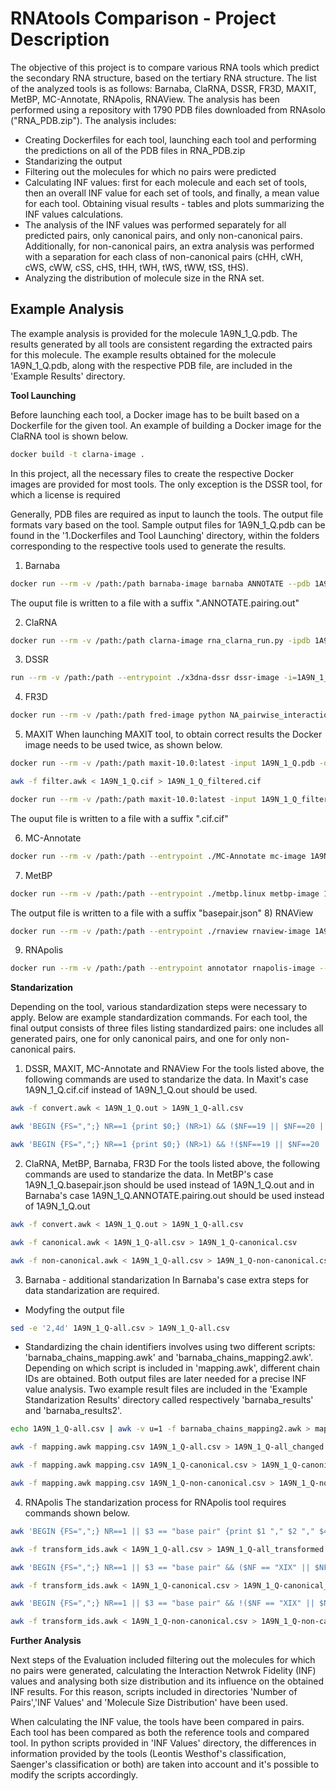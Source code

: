 # RNAtools Comparison - Project Description
The objective of this project is to compare various RNA tools which predict the secondary RNA structure, based on the tertiary RNA structure. The list of the analyzed tools is as follows: Barnaba, ClaRNA, DSSR, FR3D, MAXIT, MetBP, MC-Annotate, RNApolis, RNAView. The analysis has been performed using a repository with 1790 PDB files downloaded from RNAsolo ("RNA_PDB.zip"). The analysis includes:

- Creating Dockerfiles for each tool, launching each tool and performing the predictions on all of the PDB files in RNA_PDB.zip
- Standarizing the output
- Filtering out the molecules for which no pairs were predicted
- Calculating INF values: first for each molecule and each set of tools, then an overall INF value for each set of tools, and finally, a mean value for each tool. Obtaining visual results - tables and plots summarizing the INF values calculations.
- The analysis of the INF values was performed separately for all predicted pairs, only canonical pairs, and only non-canonical pairs. Additionally, for non-canonical pairs, an extra analysis was performed with a separation for each class of non-canonical pairs (cHH, cWH, cWS, cWW, cSS, cHS, tHH, tWH, tWS, tWW, tSS, tHS).
- Analyzing the distribution of molecule size in the RNA set.

## Example Analysis
The example analysis is provided for the molecule 1A9N_1_Q.pdb. The results generated by all tools are consistent regarding the extracted pairs for this molecule. The example results obtained for the molecule 1A9N_1_Q.pdb, along with the respective PDB file, are included in the 'Example Results' directory.

**Tool Launching**

Before launching each tool, a Docker image has to be built based on a Dockerfile for the given tool. An example of building a Docker image for the ClaRNA tool is shown below. 
```sh
docker build -t clarna-image .
```
In this project, all the necessary files to create the respective Docker images are provided for most tools. The only exception is the DSSR tool, for which a license is required

Generally, PDB files are required as input to launch the tools. The output file formats vary based on the tool. Sample output files for 1A9N_1_Q.pdb can be found in the '1.Dockerfiles and Tool Launching' directory, within the folders corresponding to the respective tools used to generate the results.

1) Barnaba
```sh
docker run --rm -v /path:/path barnaba-image barnaba ANNOTATE --pdb 1A9N_1_Q.pdb -o 1A9N_1_Q.out
```
The ouput file is written to a file with a suffix ".ANNOTATE.pairing.out"

2) ClaRNA
```sh
docker run --rm -v /path:/path clarna-image rna_clarna_run.py -ipdb 1A9N_1_Q.pdb >> 1A9N_1_Q.out
```
3) DSSR
```sh
run --rm -v /path:/path --entrypoint ./x3dna-dssr dssr-image -i=1A9N_1_Q.pdb > 1A9N_1_Q.out
```
4) FR3D
```sh
docker run --rm -v /path:/path fred-image python NA_pairwise_interactions.py -i 1A9N_1_Q -o /path 1A9N_1_Q.out
```
5) MAXIT 
When launching MAXIT tool, to obtain correct results the Docker image needs to be used twice, as shown below.
```sh
docker run --rm -v /path:/path maxit-10.0:latest -input 1A9N_1_Q.pdb -output 1A9N_1_Q.cif -o 1
```
```sh
awk -f filter.awk < 1A9N_1_Q.cif > 1A9N_1_Q_filtered.cif
```
```sh
docker run --rm -v /path:/path maxit-10.0:latest -input 1A9N_1_Q_filtered.cif -output 1A9N_1_Q.cif.cif -o 8
```
The ouput file is written to a file with a suffix ".cif.cif"

6) MC-Annotate
```sh
docker run --rm -v /path:/path --entrypoint ./MC-Annotate mc-image 1A9N_1_Q.pdb > 1A9N_1_Q.out
```
7) MetBP
```sh
docker run --rm -v /path:/path --entrypoint ./metbp.linux metbp-image 1A9N_1_Q.pdb -mode=dev
```
The output file is written to a file with a suffix "basepair.json"
8) RNAView
```sh
docker run --rm -v /path:/path --entrypoint ./rnaview rnaview-image 1A9N_1_Q.pdb 
```
9) RNApolis
```sh
docker run --rm -v /path:/path --entrypoint annotator rnapolis-image --csv 1A9N_1_Q_out.csv 1A9N_1_Q.pdb 
```

**Standarization**

Depending on the tool, various standardization steps were necessary to apply. Below are example standardization commands. For each tool, the final output consists of three files listing standardized pairs: one includes all generated pairs, one for only canonical pairs, and one for only non-canonical pairs. 
1. DSSR, MAXIT, MC-Annotate and RNAView
For the tools listed above, the following commands are used to standarize the data. In Maxit's case 1A9N_1_Q.cif.cif instead of 1A9N_1_Q.out should be used.
```sh
awk -f convert.awk < 1A9N_1_Q.out > 1A9N_1_Q-all.csv
```
```sh
awk 'BEGIN {FS=",";} NR==1 {print $0;} (NR>1) && ($NF==19 || $NF==20 || $NF==28)' < 1A9N_1_Q-all.csv > 1A9N_1_Q-canonical.csv
```
```sh
awk 'BEGIN {FS=",";} NR==1 {print $0;} (NR>1) && !($NF==19 || $NF==20 || $NF==28)' < 1A9N_1_Q-all.csv > 1A9N_1_Q-non-canonical.csv
```
2. ClaRNA, MetBP, Barnaba, FR3D
For the tools listed above, the following commands are used to standarize the data. In MetBP's case 1A9N_1_Q.basepair.json should be used instead of 1A9N_1_Q.out and in Barnaba's case 1A9N_1_Q.ANNOTATE.pairing.out should be used instead of 1A9N_1_Q.out
```sh
awk -f convert.awk < 1A9N_1_Q.out > 1A9N_1_Q-all.csv
```
```sh
awk -f canonical.awk < 1A9N_1_Q-all.csv > 1A9N_1_Q-canonical.csv
```
```sh
awk -f non-canonical.awk < 1A9N_1_Q-all.csv > 1A9N_1_Q-non-canonical.csv
```
3. Barnaba - additional standarization
In Barnaba's case extra steps for data standarization are required.
- Modyfing the output file
```sh
sed -e '2,4d' 1A9N_1_Q-all.csv > 1A9N_1_Q-all.csv
```
- Standardizing the chain identifiers involves using two different scripts: 'barnaba_chains_mapping.awk' and 'barnaba_chains_mapping2.awk'. Depending on which script is included in 'mapping.awk', different chain IDs are obtained. Both output files are later needed for a precise INF value analysis. Two example result files are included in the 'Example Standarization Results' directory called respectively 'barnaba_results' and 'barnaba_results2'.
```sh
echo 1A9N_1_Q-all.csv | awk -v u=1 -f barnaba_chains_mapping2.awk > mapping.csv
```
```sh
awk -f mapping.awk mapping.csv 1A9N_1_Q-all.csv > 1A9N_1_Q-all_changed.csv
```
```sh
awk -f mapping.awk mapping.csv 1A9N_1_Q-canonical.csv > 1A9N_1_Q-canonical_changed.csv
```
```sh
awk -f mapping.awk mapping.csv 1A9N_1_Q-non-canonical.csv > 1A9N_1_Q-non-canonical.csv
```
4. RNApolis
The standarization process for RNApolis tool requires commands shown below.
```sh
awk 'BEGIN {FS=",";} NR==1 || $3 == "base pair" {print $1 "," $2 "," $4 "," $5;}' < 1A9N_1_Q_out.pdb > 1A9N_1_Q-all.csv
```
```sh
awk -f transform_ids.awk < 1A9N_1_Q-all.csv > 1A9N_1_Q-all_transformed.csv
```
```sh
awk 'BEGIN {FS=",";} NR==1 || $3 == "base pair" && ($NF == "XIX" || $NF == "XX" || $NF == "XXVIII") {print $1 "," $2 "," $4 "," $5;}' < 1A9N_1_Q_out.csv > 1A9N_1_Q-canonical.csv
```
```sh
awk -f transform_ids.awk < 1A9N_1_Q-canonical.csv > 1A9N_1_Q-canonical_transformed.csv
```
```sh
awk 'BEGIN {FS=",";} NR==1 || $3 == "base pair" && !($NF == "XIX" || $NF == "XX" || $NF == "XXVIII") {print $1 "," $2 "," $4 "," $5;}' < 1A9N_1_Q_out.csv > 1A9N_1_Q-non-canonical.csv
```
```sh
awk -f transform_ids.awk < 1A9N_1_Q-non-canonical.csv > 1A9N_1_Q-non-canonical_transformed.csv
```

**Further Analysis**

Next steps of the Evaluation included filtering out the molecules for which no pairs were generated, calculating the Interaction Netwrok Fidelity (INF) values and analysing both size distribution and its influence on the obtained INF results. For this reason, scripts included in directories 'Number of Pairs','INF Values' and 'Molecule Size Distribution' have been used. 

When calculating the INF value, the tools have been compared in pairs. Each tool has been compared as both the reference tools and compared tool. In python scripts provided in 'INF Values' directory, the differences in information provided by the tools (Leontis Westhof's classification, Saenger's classification or both) are taken into account and it's possible to modify the scripts accordingly.


